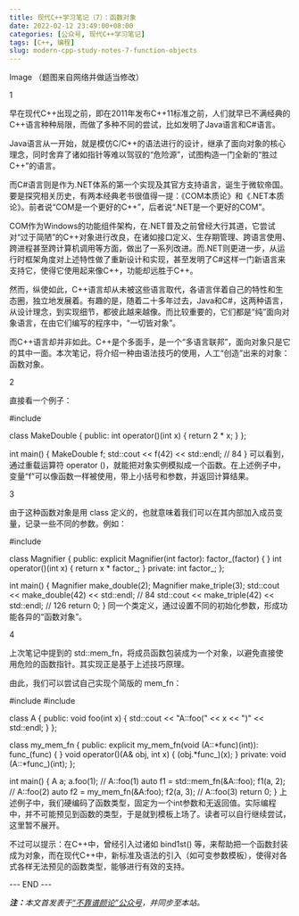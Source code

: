 ```yaml
---
title: 现代C++学习笔记（7）：函数对象
date: 2022-02-12 23:49:00+08:00
categories: [公众号, 现代C++学习笔记]
tags: [C++, 编程]
slug: modern-cpp-study-notes-7-function-objects
---
```


Image
（题图来自网络并做适当修改）

1

早在现代C++出现之前，即在2011年发布C++11标准之前，人们就早已不满经典的C++语言种种局限，而做了多种不同的尝试，比如发明了Java语言和C#语言。

Java语言从一开始，就是模仿C/C++的语法进行的设计，继承了面向对象的核心理念，同时舍弃了诸如指针等难以驾驭的“危险源”，试图构造一门全新的“胜过C++”的语言。

而C#语言则是作为.NET体系的第一个实现及其官方支持语言，诞生于微软帝国。要是探究相关历史，有两本经典老书很值得一提：《COM本质论》和《.NET本质论》。前者说“COM是一个更好的C++”，后者说“.NET是一个更好的COM”。

COM作为Windows的功能组件架构，在.NET普及之前曾经大行其道，它尝试对“过于简陋”的C++对象进行改良，在诸如接口定义、生存期管理、跨语言使用、跨进程甚至跨计算机调用等方面，做出了一系列改进。而.NET则更进一步，从运行时框架角度对上述特性做了重新设计和实现，甚至发明了C#这样一门新语言来支持它，使得它使用起来像C++，功能却远胜于C++。

然而，纵使如此，C++语言却从未被这些语言取代，各语言伴着自己的特性和生态圈，独立地发展着。有趣的是，随着二十多年过去，Java和C#，这两种语言，从设计理念，到实现细节，都彼此越来越像。而比较重要的，它们都是“纯”面向对象语言，在由它们编写的程序中，“一切皆对象”。

而C++语言却并非如此。C++是个多面手，是一个“多语言联邦”，面向对象只是它的其中一面。本次笔记，将介绍一种由语法技巧的使用，人工“创造”出来的对象：函数对象。

2

直接看一个例子：

#include <iostream>

class MakeDouble
{
public:
  int operator()(int x) { return 2 * x; }
};

int main()
{
  MakeDouble f;
  std::cout << f(42) << std::endl; // 84
}
可以看到，通过重载运算符 operator ()，就能把对象实例模拟成一个函数。在上述例子中，变量“f”可以像函数一样被使用，带上小括号和参数，并返回计算结果。

3

由于这种函数对象是用 class 定义的，也就意味着我们可以在其内部加入成员变量，记录一些不同的参数。例如：

#include <iostream>

class Magnifier
{
public:
  explicit Magnifier(int factor): factor_(factor) { }
  int operator()(int x) { return x * factor_; }
private:
  int factor_;
};

int main()
{
  Magnifier make_double(2);
  Magnifier make_triple(3);
  std::cout << make_double(42) << std::endl; // 84
  std::cout << make_triple(42) << std::endl; // 126
  return 0;
}
同一个类定义，通过设置不同的初始化参数，形成功能各异的“函数对象”。

4

上次笔记中提到的 std::mem_fn，将成员函数包装成为一个对象，以避免直接使用危险的函数指针。其实现正是基于上述技巧原理。

由此，我们可以尝试自己实现个简版的 mem_fn：

#include <iostream>
#include <functional>

class A
{
public:
  void foo(int x)
{
    std::cout << "A::foo(" << x << ")" << std::endl;
  }
};

class my_mem_fn
{
public:
  explicit my_mem_fn(void (A::*func)(int)): func_(func) { }
  void operator()(A& obj, int x) { (obj.*func_)(x); }
private:
  void (A::*func_)(int);
};

int main()
{
  A a;
  a.foo(1); // A::foo(1)
  auto f1 = std::mem_fn(&A::foo);
  f1(a, 2); // A::foo(2)
  auto f2 = my_mem_fn(&A:foo);
  f2(a, 3); // A::foo(3)
  return 0;
}
上述例子中，我们硬编码了函数类型，固定为一个int参数和无返回值。实际编程中，并不可能预见到函数的类型，于是就到模板上场了。读者可以自行继续尝试，这里暂不展开。

不过可以提示：在C++中，曾经引入过诸如 bind1st() 等，来帮助把一个函数封装成为对象，而在现代C++中，新标准及语法的引入（如可变参数模板），使得对各式各样无法预见的函数类型，能够进行有效的支持。

<div class="p-5 text-center">--- END ---</div>

<i><b>注：</b>本文首发表于[“不靠谱颜论”公众号](https://mp.weixin.qq.com/s/h60kkUhiN3Gh3IInruRq0A)，并同步至本站。</i>
